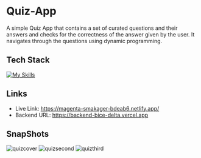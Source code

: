# Quiz-App

 A simple Quiz App that contains a set of curated questions and their answers and checks for the correctness of the answer given by the user. It navigates through the questions using dynamic programming.
 
 ## Tech Stack
[![My Skills](https://skillicons.dev/icons?i=react,redux,js,html,css,mongodb,express,nodejs,morgan)](https://skillicons.dev)

## Links
* Live Link: https://magenta-smakager-bdeab6.netlify.app/
* Backend URL: https://backend-bice-delta.vercel.app

## SnapShots

![quizcover](https://github.com/Ayushi0516/Quiz-App/assets/101566272/6a19c797-1114-457e-b559-be18cbaa6432)
![quizsecond](https://github.com/Ayushi0516/Quiz-App/assets/101566272/ece9ed12-eae1-41ad-81c3-2a01411d2608)
![quizthird](https://github.com/Ayushi0516/Quiz-App/assets/101566272/bc689954-df79-4caa-96a6-795c7c8b3029)




